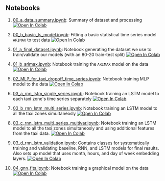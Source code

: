 ## Notebooks

1. [00_a_data_summary.ipynb](https://github.com/edwarddramirez/taxi-forecast/blob/main/notebooks/00_a_data_summary.ipynb): Summary of dataset and processing <a target="_blank" href="https://colab.research.google.com/github/edwarddramirez/taxi-forecast/blob/main/notebooks/00_a_data_summary.ipynb"> <img src="https://colab.research.google.com/assets/colab-badge.svg" alt="Open In Colab"/>
 </a>

2. [00_b_basic_ts_model.ipynb](https://github.com/edwarddramirez/taxi-forecast/blob/main/notebooks/00_b_basic_ts_model.ipynb): Fitting a basic statistical time series model `ARIMAX` to test data 
<a target="_blank" href="https://colab.research.google.com/github/edwarddramirez/taxi-forecast/blob/main/notebooks/00_b_basic_ts_model.ipynb"> <img src="https://colab.research.google.com/assets/colab-badge.svg" alt="Open In Colab"/>
 </a>

3. [01_a_final_dataset.ipynb](https://github.com/edwarddramirez/taxi-forecast/blob/main/notebooks/01_a_final_dataset.ipynb): Notebook generating the dataset we use to train/validate our models (with an 80-20 train-test split) <a target="_blank" href="https://colab.research.google.com/github/edwarddramirez/taxi-forecast/blob/main/notebooks/01_a_final_dataset.ipynb"> <img src="https://colab.research.google.com/assets/colab-badge.svg" alt="Open In Colab"/>
 </a>

4. [01_b_arimax.ipynb](https://github.com/edwarddramirez/taxi-forecast/blob/main/notebooks/01_b_arimax.ipynb): Notebook training the `ARIMAX` model on the data <a target="_blank" href="https://colab.research.google.com/github/edwarddramirez/taxi-forecast/blob/main/notebooks/01_b_arimax.ipynb"> <img src="https://colab.research.google.com/assets/colab-badge.svg" alt="Open In Colab"/>
 </a>

5. [02_MLP_for_taxi_dropoff_time_series.ipynb](https://github.com/edwarddramirez/taxi-forecast/blob/main/notebooks/02_MLP_for_taxi_dropoff_time_series.ipynb): Notebook training MLP model to the data <a target="_blank" href="https://colab.research.google.com/github/edwarddramirez/taxi-forecast/blob/main/notebooks/02_MLP_for_taxi_dropoff_time_series.ipynb"> <img src="https://colab.research.google.com/assets/colab-badge.svg" alt="Open In Colab"/>
</a>

6. [03_a_rnn_lstm_single_series.ipynb](https://github.com/edwarddramirez/taxi-forecast/blob/main/notebooks/03_a_rnn_lstm_single_series.ipynb): Notebook training an LSTM model to each taxi zone's time series separately <a target="_blank" href="https://colab.research.google.com/github/edwarddramirez/taxi-forecast/blob/main/notebooks/03_a_rnn_lstm_single_series.ipynb"> <img src="https://colab.research.google.com/assets/colab-badge.svg" alt="Open In Colab"/>
 </a>

7. [03_b_rnn_lstm_multi_series.ipynb](https://github.com/edwarddramirez/taxi-forecast/blob/main/notebooks/03_b_rnn_lstm_multi_series.ipynb): Notebook training an LSTM model to all the taxi zones simultaneosly <a target="_blank" href="https://colab.research.google.com/github/edwarddramirez/taxi-forecast/blob/main/notebooks/03_b_rnn_lstm_multi_series.ipynb"> <img src="https://colab.research.google.com/assets/colab-badge.svg" alt="Open In Colab"/>
 </a>

8. [03_c_rnn_lstm_multi_series_multivar.ipynb](https://github.com/edwarddramirez/taxi-forecast/blob/main/notebooks/03_c_rnn_lstm_multi_series_multivar.ipynb): Notebook training an LSTM model to all the taxi zones simultaneosly and using additional features from the taxi data. <a target="_blank" href="https://colab.research.google.com/github/edwarddramirez/taxi-forecast/blob/main/notebooks/03_c_rnn_lstm_multi_series_multivar.ipynb"> <img src="https://colab.research.google.com/assets/colab-badge.svg" alt="Open In Colab"/>
 </a>

9. [03_d_rnn_lstm_validation.ipynb](https://github.com/edwarddramirez/taxi-forecast/blob/main/notebooks/03_d_rnn_lstm_validation.ipynb): Contains classes for systematically training and validating baseline, RNN, and LSTM models for final results. Also sets up model that uses month, hours, and day of week embedding layers. <a target="_blank" href="https://colab.research.google.com/github/edwarddramirez/taxi-forecast/blob/main/notebooks/03_d_rnn_lstm_validation.ipynb"> <img src="https://colab.research.google.com/assets/colab-badge.svg" alt="Open In Colab"/>
 </a>

10. [04_gnn_fits.ipynb](https://github.com/edwarddramirez/taxi-forecast/blob/main/notebooks/04_gnn_fits.ipynb): Notebook training a graphical model on the data <a target="_blank" href="https://colab.research.google.com/github/edwarddramirez/taxi-forecast/blob/main/notebooks/04_gnn_fits.ipynb"> <img src="https://colab.research.google.com/assets/colab-badge.svg" alt="Open In Colab"/>
 </a>